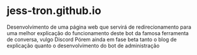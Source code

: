 # jess-tron.github.io
Desenvolvimento de uma página web que servirá de redirecionamento para uma melhor explicação do funcionamento deste bot da famosa ferramenta de conversa, vulgo Discord
Pórem ainda em fase beta tanto o blog de explicação quanto o desenvolvimento do bot de administração 
